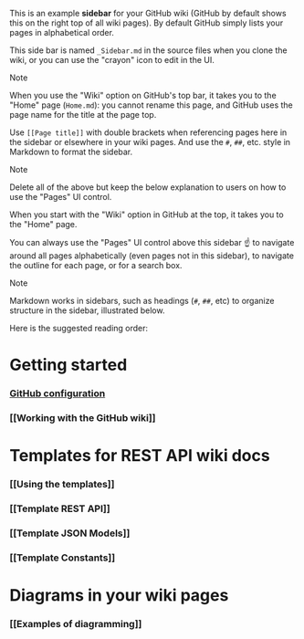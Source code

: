 This is an example **sidebar** for your GitHub wiki (GitHub by default shows
this on the right top of all wiki pages).
By default GitHub simply lists your pages in alphabetical order.

This side bar is named `_Sidebar.md` in the source files when you clone the
wiki, or you can use the "crayon" icon to edit in the UI.

> [!NOTE]
> When you use the "Wiki" option on GitHub's top bar, it takes you to the
> "Home" page (`Home.md`): you cannot rename this page, and GitHub uses the
> page name for the title at the page top.

Use `[[Page title]]` with double brackets when referencing pages here in the
sidebar or elsewhere in your wiki pages.
And use the `#`, `##`, etc. style in Markdown to format the sidebar.

> [!NOTE]
> Delete all of the above but keep the below explanation to users on how to
> use the "Pages" UI control.

When you start with the "Wiki" option in GitHub at the top, it takes you to
the "Home" page.

You can always use the "Pages" UI control above this sidebar ☝  to navigate
around all pages alphabetically (even pages not in this sidebar), to navigate
the outline for each page, or for a search box.

> [!NOTE]
> Markdown works in sidebars, such as headings (`#`, `##`, etc) to organize
> structure in the sidebar, illustrated below.

Here is the suggested reading order:

# Getting started

### [GitHub configuration](Home#getting-started)
### [[Working with the GitHub wiki]]

# Templates for REST API wiki docs

### [[Using the templates]]
### [[Template REST API]]
### [[Template JSON Models]]
### [[Template Constants]]

# Diagrams in your wiki pages

### [[Examples of diagramming]]
